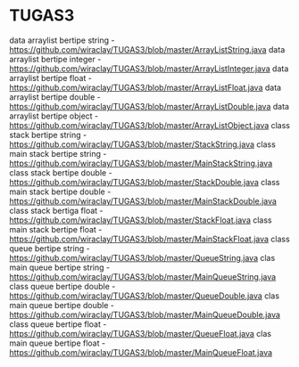 # TUGAS3
data arraylist bertipe string - https://github.com/wiraclay/TUGAS3/blob/master/ArrayListString.java
data arraylist bertipe integer - https://github.com/wiraclay/TUGAS3/blob/master/ArrayListInteger.java 
data arraylist bertipe float - https://github.com/wiraclay/TUGAS3/blob/master/ArrayListFloat.java
data arraylist bertipe double - https://github.com/wiraclay/TUGAS3/blob/master/ArrayListDouble.java
data arraylist bertipe object - https://github.com/wiraclay/TUGAS3/blob/master/ArrayListObject.java
class stack bertipe string - https://github.com/wiraclay/TUGAS3/blob/master/StackString.java
class main stack bertipe string - https://github.com/wiraclay/TUGAS3/blob/master/MainStackString.java
class stack bertipe double - https://github.com/wiraclay/TUGAS3/blob/master/StackDouble.java
class main stack bertipe double - https://github.com/wiraclay/TUGAS3/blob/master/MainStackDouble.java
class stack bertiga float - https://github.com/wiraclay/TUGAS3/blob/master/StackFloat.java
class main stack bertipe float - https://github.com/wiraclay/TUGAS3/blob/master/MainStackFloat.java
class queue bertipe string - https://github.com/wiraclay/TUGAS3/blob/master/QueueString.java
clas main queue bertipe string - https://github.com/wiraclay/TUGAS3/blob/master/MainQueueString.java
class queue bertipe double - https://github.com/wiraclay/TUGAS3/blob/master/QueueDouble.java
clas main queue bertipe double - https://github.com/wiraclay/TUGAS3/blob/master/MainQueueDouble.java
class queue bertipe float - https://github.com/wiraclay/TUGAS3/blob/master/QueueFloat.java
clas main queue bertipe float - https://github.com/wiraclay/TUGAS3/blob/master/MainQueueFloat.java 
